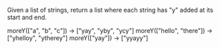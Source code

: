 Given a list of strings, return a list where each string has "y" added at its start and end.

moreY(["a", "b", "c"]) → ["yay", "yby", "ycy"]
moreY(["hello", "there"]) → ["yhelloy", "ytherey"]
moreY(["yay"]) → ["yyayy"]